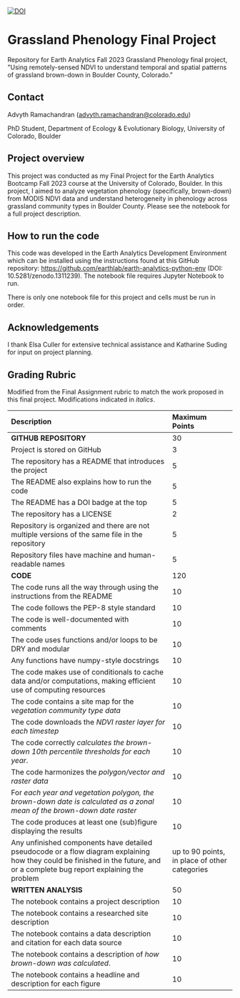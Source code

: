[![DOI](https://zenodo.org/badge/727367017.svg)](https://zenodo.org/doi/10.5281/zenodo.10403744)

# Grassland Phenology Final Project
Repository for Earth Analytics Fall 2023 Grassland Phenology final project, "Using remotely-sensed NDVI to understand temporal and spatial patterns of grassland brown-down in Boulder County, Colorado."

## Contact
Advyth Ramachandran (advyth.ramachandran@colorado.edu)

PhD Student, Department of Ecology & Evolutionary Biology, University of Colorado, Boulder

## Project overview

This project was conducted as my Final Project for the Earth Analytics Bootcamp Fall 2023 course at the University of Colorado, Boulder. In this project, I aimed to analyze vegetation phenology (specifically, brown-down) from MODIS NDVI data and understand heterogeneity in phenology across grassland community types in Boulder County. Please see the notebook for a full project description.


## How to run the code

This code was developed in the Earth Analytics Development Environment which can be installed using the instructions found at this GitHub repository: https://github.com/earthlab/earth-analytics-python-env (DOI: 10.5281/zenodo.1311239). The notebook file requires Jupyter Notebook to run.

There is only one notebook file for this project and cells must be run in order.

## Acknowledgements

I thank Elsa Culler for extensive technical assistance and Katharine Suding for input on project planning.

## Grading Rubric

Modified from the Final Assignment rubric to match the work proposed in this final project. Modifications indicated in _italics_.


|**Description**|**Maximum Points**|
|:----|:----|
|**GITHUB REPOSITORY**|30|
|Project is stored on GitHub|3|
|The repository has a README that introduces the project|5|
|The README also explains how to run the code|5|
|The README has a DOI badge at the top|5|
|The repository has a LICENSE|2|
|Repository is organized and there are not multiple versions of the same file in the repository|5|
|Repository files have machine and human-readable names|5|
|**CODE**|120|
|The code runs all the way through using the instructions from the README|10|
|The code follows the PEP-8 style standard|10|
|The code is well-documented with comments|10|
|The code uses functions and/or loops to be DRY and modular|10|
|Any functions have numpy-style docstrings|10|
|The code makes use of conditionals to cache data and/or computations, making efficient use of computing resources|10|
|The code contains a site map for the _vegetation community type data_|10|
|The code downloads the _NDVI raster layer for each timestep_|10|
|The code correctly _calculates the brown-down 10th percentile thresholds for each year_.|10|
|The code harmonizes the _polygon/vector and raster data_|10|
|For _each year and vegetation polygon, the brown-down date is calculated as a zonal mean of the brown-down date raster_|10|
|The code produces at least one (sub)figure displaying the results|10|
|Any unfinished components have detailed pseudocode or a flow diagram explaining how they could be finished in the future, and or a complete bug report explaining the problem|up to 90 points, in place of other categories|
|**WRITTEN ANALYSIS**|50|
|The notebook contains a project description|10|
|The notebook contains a researched site description|10|
|The notebook contains a data description and citation for each data source|10|
|The notebook contains a description of _how brown-down was calculated_.|10|
|The notebook contains a headline and description for each figure|10|
